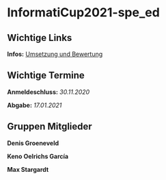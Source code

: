 # InformatiCup2021-spe_ed

## Wichtige Links

__Infos:__ [Umsetzung und Bewertung](https://github.com/InformatiCup/InformatiCup2021/blob/master/spe_ed.pdf "Klick mich!")


## Wichtige Termine
__Anmeldeschluss:__ *30.11.2020*

__Abgabe:__ *17.01.2021*


## Gruppen Mitglieder
__Denis Groeneveld__

__Keno Oelrichs García__

__Max Stargardt__
